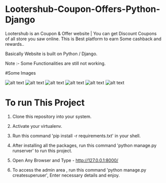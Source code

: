 # Lootershub-Coupon-Offers-Python-Django

 Lootershub is an Coupon & Offer website | You can get Discount Coupons of all store you saw online. This is Best platform to earn Some cashback and rewards..
 
Basically Website is built on Python / Django.
 
Note :- Some Functionalities are still not working.


#Some Images

![alt text](https://github.com/[username]/[reponame]/blob/[branch]/image.jpg?raw=true)
![alt text](https://github.com/[username]/[reponame]/blob/[branch]/image.jpg?raw=true)
![alt text](https://github.com/[username]/[reponame]/blob/[branch]/image.jpg?raw=true)
![alt text](https://github.com/[username]/[reponame]/blob/[branch]/image.jpg?raw=true)
![alt text](https://github.com/[username]/[reponame]/blob/[branch]/image.jpg?raw=true)
![alt text](https://github.com/[username]/[reponame]/blob/[branch]/image.jpg?raw=true)

























# To run This Project
1. Clone this repository into your system.

2. Activate your virtualenv.

3. Run this command 'pip install -r requirements.txt' in your shell.

4. After installing all the packages, run this command 'python manage.py runserver' to run this project.

5. Open Any Browser and Type - http://127.0.0.1:8000/

6. To access the admin area , run this command 'python manage.py createsuperuser', Enter necessary details and enjoy.
